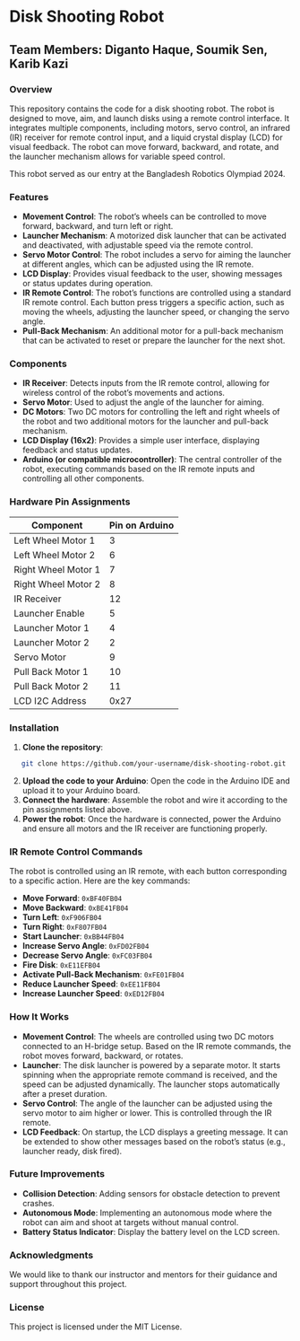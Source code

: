 # Disk Shooting Robot
## Team Members: Diganto Haque, Soumik Sen, Karib Kazi 

### Overview
This repository contains the code for a disk shooting robot. The robot is designed to move, aim, and launch disks using a remote control interface. It integrates multiple components, including motors, servo control, an infrared (IR) receiver for remote control input, and a liquid crystal display (LCD) for visual feedback. The robot can move forward, backward, and rotate, and the launcher mechanism allows for variable speed control.

This robot served as our entry at the Bangladesh Robotics Olympiad 2024.

### Features
- **Movement Control**: The robot’s wheels can be controlled to move forward, backward, and turn left or right.
- **Launcher Mechanism**: A motorized disk launcher that can be activated and deactivated, with adjustable speed via the remote control.
- **Servo Motor Control**: The robot includes a servo for aiming the launcher at different angles, which can be adjusted using the IR remote.
- **LCD Display**: Provides visual feedback to the user, showing messages or status updates during operation.
- **IR Remote Control**: The robot’s functions are controlled using a standard IR remote control. Each button press triggers a specific action, such as moving the wheels, adjusting the launcher speed, or changing the servo angle.
- **Pull-Back Mechanism**: An additional motor for a pull-back mechanism that can be activated to reset or prepare the launcher for the next shot.

### Components
- **IR Receiver**: Detects inputs from the IR remote control, allowing for wireless control of the robot’s movements and actions.
- **Servo Motor**: Used to adjust the angle of the launcher for aiming.
- **DC Motors**: Two DC motors for controlling the left and right wheels of the robot and two additional motors for the launcher and pull-back mechanism.
- **LCD Display (16x2)**: Provides a simple user interface, displaying feedback and status updates.
- **Arduino (or compatible microcontroller)**: The central controller of the robot, executing commands based on the IR remote inputs and controlling all other components.

### Hardware Pin Assignments
| Component         | Pin on Arduino  |
|-------------------|-----------------|
| Left Wheel Motor 1 | 3               |
| Left Wheel Motor 2 | 6               |
| Right Wheel Motor 1| 7               |
| Right Wheel Motor 2| 8               |
| IR Receiver        | 12              |
| Launcher Enable    | 5               |
| Launcher Motor 1   | 4               |
| Launcher Motor 2   | 2               |
| Servo Motor        | 9               |
| Pull Back Motor 1  | 10              |
| Pull Back Motor 2  | 11              |
| LCD I2C Address    | 0x27            |


### Installation
1. **Clone the repository**:

```bash
   git clone https://github.com/your-username/disk-shooting-robot.git
```
   
2. **Upload the code to your Arduino**: Open the code in the Arduino IDE and upload it to your Arduino board.
3. **Connect the hardware**: Assemble the robot and wire it according to the pin assignments listed above.
4. **Power the robot**: Once the hardware is connected, power the Arduino and ensure all motors and the IR receiver are functioning properly.

### IR Remote Control Commands
The robot is controlled using an IR remote, with each button corresponding to a specific action. Here are the key commands:

- **Move Forward**: `0xBF40FB04`
- **Move Backward**: `0xBE41FB04`
- **Turn Left**: `0xF906FB04`
- **Turn Right**: `0xF807FB04`
- **Start Launcher**: `0xBB44FB04`
- **Increase Servo Angle**: `0xFD02FB04`
- **Decrease Servo Angle**: `0xFC03FB04`
- **Fire Disk**: `0xE11EFB04`
- **Activate Pull-Back Mechanism**: `0xFE01FB04`
- **Reduce Launcher Speed**: `0xEE11FB04`
- **Increase Launcher Speed**: `0xED12FB04`

### How It Works
- **Movement Control**: The wheels are controlled using two DC motors connected to an H-bridge setup. Based on the IR remote commands, the robot moves forward, backward, or rotates.
- **Launcher**: The disk launcher is powered by a separate motor. It starts spinning when the appropriate remote command is received, and the speed can be adjusted dynamically. The launcher stops automatically after a preset duration.
- **Servo Control**: The angle of the launcher can be adjusted using the servo motor to aim higher or lower. This is controlled through the IR remote.
- **LCD Feedback**: On startup, the LCD displays a greeting message. It can be extended to show other messages based on the robot’s status (e.g., launcher ready, disk fired).

### Future Improvements
- **Collision Detection**: Adding sensors for obstacle detection to prevent crashes.
- **Autonomous Mode**: Implementing an autonomous mode where the robot can aim and shoot at targets without manual control.
- **Battery Status Indicator**: Display the battery level on the LCD screen.
  
### Acknowledgments
We would like to thank our instructor and mentors for their guidance and support throughout this project.

### License
This project is licensed under the MIT License.

